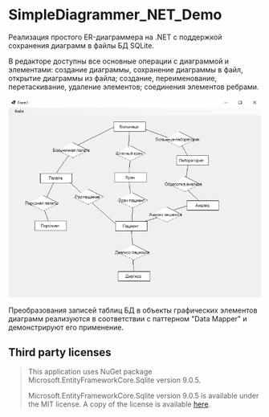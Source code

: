 # SimpleDiagrammer_NET_Demo
Реализация простого ER-диаграммера на .NET с поддержкой сохранения диаграмм в файлы БД SQLite.

В редакторе доступны все основные операции с диаграммой и элементами: создание диаграммы, сохранение диаграммы в файл, открытие диаграммы из файла; создание, переименование, перетаскивание, удаление элементов; соединения элементов ребрами.

![Основное окно редактора](assets/interface.png)

Преобразования записей таблиц БД в объекты графических элементов диаграмм реализуются в соответствии с паттерном "Data Mapper" и демонстрируют его применение.
## Third party licenses
>This application uses NuGet package Microsoft.EntityFrameworkCore.Sqlite version 9.0.5.
>
>Microsoft.EntityFrameworkCore.Sqlite version 9.0.5 is available under the MIT license. A copy of the license is available [here](assets/LICENCE.MSEFCore.txt).
